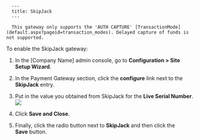 
      ---
      title: SkipJack
      ---

      This gateway only supports the 'AUTH CAPTURE' [TransactionMode](default.aspx?pageid=transaction_modes). Delayed capture of funds is not supported.

To enable the SkipJack gateway:

1.  In the \[Company Name\] admin console, go to **Configuration > Site Setup Wizard**.  
      
    
2.  In the Payment Gateway section, click the **configure** link next to the **SkipJack** entry.  
      
    
3.  Put in the value you obtained from SkipJack for the **Live Serial Number**.   
    ![](images/1415648131582.png)  
      
    
4.  Click **Save and Close**.  
      
    
5.  Finally, click the radio button next to **SkipJack** and then click the **Save** button.
      
